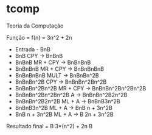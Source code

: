 # tcomp
Teoria da Computação

Função = f(n) = 3n^2 + 2n

- Entrada - BnB
- BnB CPY -> BnBnB
- BnBnB MR + CPY -> BnBnBnB
- BnBnBnB MR + CPY -> BnBnBnBnB
- BnBnBnBnB MULT -> BnBnBn^2B
- BnBnBn^2B CPY -> BnBnBn^2Bn^2B
- BnBnBn^2Bn^2B MR + CPY -> BnBnBn^2Bn^2Bn^2B
- BnBnBn^2Bn^2Bn^2B A -> BnBnBn^2B2n^2B
- BnBnBn^2B2n^2B ML + A -> BnBnB3n^2B
- BnBnB3n^2B ML + A -> BnB n + 3n^2B
- BnB n + 3n^2B ML + A -> B 2n + 3n^2B

 Resultado final = B 3*(n^2) + 2n B
